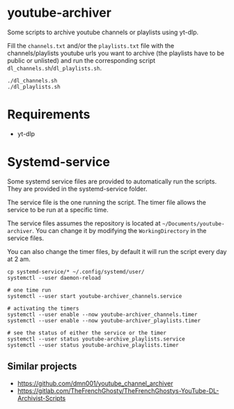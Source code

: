 # youtube-archiver

Some scripts to archive youtube channels or playlists using yt-dlp.

Fill the `channels.txt` and/or the `playlists.txt` file with the channels/playlists youtube urls you want to archive (the playlists have to be public or unlisted) and run the corresponding script `dl_channels.sh`/`dl_playlists.sh`.

```
./dl_channels.sh
./dl_playlists.sh
```

# Requirements

- yt-dlp

# Systemd-service

Some systemd service files are provided to automatically run the scripts. They are provided in the systemd-service folder.

The service file is the one running the script. The timer file allows the service to be run at a specific time.

The service files assumes the repository is located at `~/Documents/youtube-archiver`. You can change it by modifying the `WorkingDirectory` in the service files.

You can also change the timer files, by default it will run the script every day at 2 am.

```
cp systemd-service/* ~/.config/systemd/user/
systemctl --user daemon-reload

# one time run
systemctl --user start youtube-archiver_channels.service

# activating the timers
systemctl --user enable --now youtube-archiver_channels.timer
systemctl --user enable --now youtube-archiver_playlists.timer

# see the status of either the service or the timer
systemctl --user status youtube-archive_playlists.service
systemctl --user status youtube-archive_playlists.timer
```

## Similar projects

- <https://github.com/dmn001/youtube_channel_archiver>
- <https://gitlab.com/TheFrenchGhosty/TheFrenchGhostys-YouTube-DL-Archivist-Scripts>
